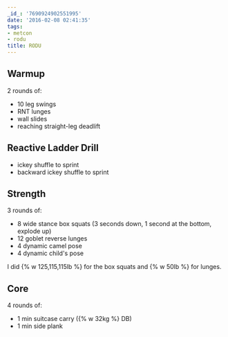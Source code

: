 ```yaml
---
_id_: '7690924902551995'
date: '2016-02-08 02:41:35'
tags:
- metcon
- rodu
title: RODU
---
```


## Warmup

2 rounds of:

- 10 leg swings
- RNT lunges
- wall slides
- reaching straight-leg deadlift

## Reactive Ladder Drill

- ickey shuffle to sprint
- backward ickey shuffle to sprint

## Strength

3 rounds of:

- 8 wide stance box squats (3 seconds down, 1 second at the bottom, explode
up)
- 12 goblet reverse lunges
- 4 dynamic camel pose
- 4 dynamic child's pose

I did {% w 125,115,115lb %} for the box squats and {% w 50lb %} for lunges.

## Core

4 rounds of:

- 1 min suitcase carry ({% w 32kg %} DB)
- 1 min side plank

